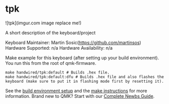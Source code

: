 # tpk

![tpk](imgur.com image replace me!)

A short description of the keyboard/project

Keyboard Maintainer: Martin Sosic(https://github.com/martinsos)  
Hardware Supported: n/a
Hardware Availability: n/a

Make example for this keyboard (after setting up your build environment). You run this from the root of qmk-firmware.

    make handwired/tpk:default # Builds .hex file.
    make handwired/tpk:default:dfu # Builds .hex file and also flashes the keyboard (make sure to put it in flashing mode first by resetting it).

See the [build environment setup](https://docs.qmk.fm/#/getting_started_build_tools) and the [make instructions](https://docs.qmk.fm/#/getting_started_make_guide) for more information. Brand new to QMK? Start with our [Complete Newbs Guide](https://docs.qmk.fm/#/newbs).
